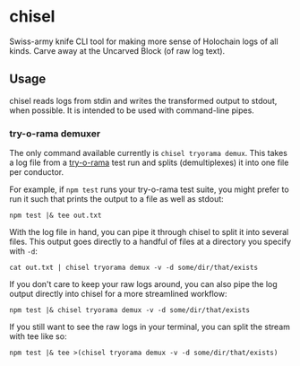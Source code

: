 # chisel

Swiss-army knife CLI tool for making more sense of Holochain logs of all kinds. Carve away at the Uncarved Block (of raw log text).

## Usage

chisel reads logs from stdin and writes the transformed output to stdout, when possible. It is intended to be used with command-line pipes.

### try-o-rama demuxer

The only command available currently is `chisel tryorama demux`. This takes a log file from a [try-o-rama](https://github.com/holochain/try-o-rama) test run and splits (demultiplexes) it into one file per conductor.

For example, if `npm test` runs your try-o-rama test suite, you might prefer to run it such that prints the output to a file as well as stdout:

```
npm test |& tee out.txt
```

With the log file in hand, you can pipe it through chisel to split it into several files. This output goes directly to a handful of files at a directory you specify with `-d`:

```
cat out.txt | chisel tryorama demux -v -d some/dir/that/exists
```

If you don't care to keep your raw logs around, you can also pipe the log output directly into chisel for a more streamlined workflow:

```
npm test |& chisel tryorama demux -v -d some/dir/that/exists
```

If you still want to see the raw logs in your terminal, you can split the stream with tee like so:

```
npm test |& tee >(chisel tryorama demux -v -d some/dir/that/exists)
```

